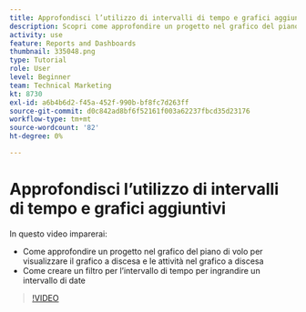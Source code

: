 ```yaml
---
title: Approfondisci l’utilizzo di intervalli di tempo e grafici aggiuntivi
description: Scopri come approfondire un progetto nel grafico del piano di volo per visualizzare il grafico a discesa e le attività nel grafico di volo in [!DNL  Workfront].
activity: use
feature: Reports and Dashboards
thumbnail: 335048.png
type: Tutorial
role: User
level: Beginner
team: Technical Marketing
kt: 8730
exl-id: a6b4b6d2-f45a-452f-990b-bf8fc7d263ff
source-git-commit: d0c842ad8bf6f52161f003a62237fbcd35d23176
workflow-type: tm+mt
source-wordcount: '82'
ht-degree: 0%

---
```


# Approfondisci l’utilizzo di intervalli di tempo e grafici aggiuntivi

In questo video imparerai:

* Come approfondire un progetto nel grafico del piano di volo per visualizzare il grafico a discesa e le attività nel grafico a discesa
* Come creare un filtro per l’intervallo di tempo per ingrandire un intervallo di date

>[!VIDEO](https://video.tv.adobe.com/v/335048/?quality=12)
